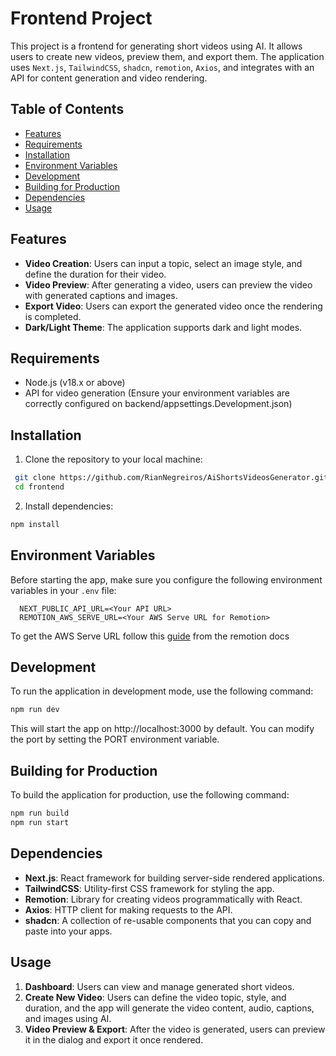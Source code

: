 # Frontend Project

This project is a frontend for generating short videos using AI. It allows users to create new videos, preview them, and export them. The application uses `Next.js`, `TailwindCSS`, `shadcn`, `remotion`, `Axios`, and integrates with an API for content generation and video rendering.

## Table of Contents

- [Features](#features)
- [Requirements](#requirements)
- [Installation](#installation)
- [Environment Variables](#environment-variables)
- [Development](#development)
- [Building for Production](#building-for-production)
- [Dependencies](#dependencies)
- [Usage](#usage)

## Features

- **Video Creation**: Users can input a topic, select an image style, and define the duration for their video.
- **Video Preview**: After generating a video, users can preview the video with generated captions and images.
- **Export Video**: Users can export the generated video once the rendering is completed.
- **Dark/Light Theme**: The application supports dark and light modes.

## Requirements

- Node.js (v18.x or above)
- API for video generation (Ensure your environment variables are correctly configured on backend/appsettings.Development.json)

## Installation

1. Clone the repository to your local machine:

```bash
 git clone https://github.com/RianNegreiros/AiShortsVideosGenerator.git
 cd frontend
```

2. Install dependencies:

```bash
npm install
```

## Environment Variables

Before starting the app, make sure you configure the following environment variables in your `.env` file:

```plaintext
  NEXT_PUBLIC_API_URL=<Your API URL>
  REMOTION_AWS_SERVE_URL=<Your AWS Serve URL for Remotion>
```

To get the AWS Serve URL follow this [guide](https://www.remotion.dev/docs/lambda/setup) from the remotion docs

## Development

To run the application in development mode, use the following command:

```bash
npm run dev
```

This will start the app on http://localhost:3000 by default. You can modify the port by setting the PORT environment variable.

## Building for Production

To build the application for production, use the following command:

```bash
npm run build
npm run start
```

## Dependencies

- **Next.js**: React framework for building server-side rendered applications.
- **TailwindCSS**: Utility-first CSS framework for styling the app.
- **Remotion**: Library for creating videos programmatically with React.
- **Axios**: HTTP client for making requests to the API.
- **shadcn**: A collection of re-usable components that you can copy and paste into your apps.

## Usage

1. **Dashboard**: Users can view and manage generated short videos.
2. **Create New Video**: Users can define the video topic, style, and duration, and the app will generate the video content, audio, captions, and images using AI.
3. **Video Preview & Export**: After the video is generated, users can preview it in the dialog and export it once rendered.
